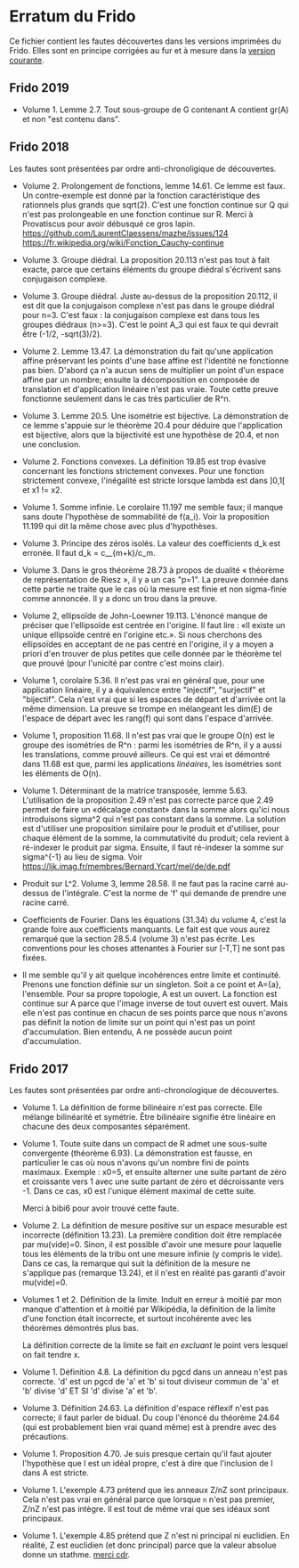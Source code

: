 # Erratum du Frido

Ce fichier contient les fautes découvertes dans les versions imprimées du Frido. Elles sont en principe corrigées au fur et à mesure dans la [version courante](http://laurent.claessens-donadello.eu/pdf/lefrido.pdf).

## Frido 2019

- Volume 1. Lemme 2.7. Tout sous-groupe de G contenant A contient gr(A) et non "est contenu dans".

## Frido 2018

Les fautes sont présentées par ordre anti-chronoligique de découvertes.

- Volume 2. Prolongement de fonctions, lemme 14.61. Ce lemme est faux.
            Un contre-exemple est donné par la fonction caractéristique des rationnels plus grands que sqrt(2). C'est une fonction continue sur Q qui n'est pas prolongeable en une fonction continue sur R.
            Merci à Provatiscus pour avoir débusqué ce gros lapin.
        https://github.com/LaurentClaessens/mazhe/issues/124
        https://fr.wikipedia.org/wiki/Fonction_Cauchy-continue

- Volume 3. Groupe diédral. La proposition 20.113 n'est pas tout à fait exacte, parce que certains éléments du groupe diédral s'écrivent sans conjugaison complexe.

- Volume 3. Groupe diédral. Juste au-dessus de la proposition 20.112, il est dit que la conjugaison complexe n'est pas dans le groupe diédral pour n=3. C'est faux : la conjugaison complexe est dans tous les groupes diédraux (n>=3). C'est le point A_3 qui est faux te qui devrait être (-1/2, -sqrt(3)/2).

- Volume 2. Lemme 13.47. La démonstration du fait qu'une application affine préservant les points d'une base affine est l'identité ne fonctionne pas bien. D'abord ça n'a aucun sens de multiplier un point d'un espace affine par un nombre; ensuite la décomposition en composée de translation et d'application linéaire n'est pas vraie. Toute cette preuve fonctionne seulement dans le cas très particulier de R^n.

- Volume 3. Lemme 20.5. Une isométrie est bijective. La démonstration de ce lemme s'appuie sur le théorème 20.4 pour déduire que l'application est bijective, alors que la bijectivité est une hypothèse de 20.4, et non une conclusion.

- Volume 2. Fonctions convexes. La définition 19.85 est trop évasive concernant les fonctions strictement convexes. Pour une fonction strictement convexe, l'inégalité est stricte lorsque lambda est dans ]0,1[ et x1 != x2.

- Volume 1. Somme infinie. Le corolaire 11.197 me semble faux; il manque sans doute l'hypothèse de sommabilité de f(a_i). Voir la proposition 11.199 qui dit la même chose avec plus d'hypothèses.

- Volume 3. Principe des zéros isolés. La valeur des coefficients d_k est erronée. Il faut d_k = c__{m+k}/c_m.

- Volume 3. Dans le gros théorème 28.73 à propos de dualité « théorème de représentation de Riesz », il y a un cas "p=1". La preuve donnée dans cette partie ne traite que le cas où la mesure est finie et non sigma-finie comme annoncée. Il y a donc un trou dans la preuve.

- Volume 2, ellipsoïde de John-Loewner 19.113. L'énoncé manque de préciser que l'ellipsoïde est centrée en l'origine. Il faut lire :
  «Il existe un unique ellipsoïde centré en l'origine etc.». Si nous cherchons des ellipsoïdes en acceptant de ne pas centré en l'origine, il y a moyen a priori d'en trouver de plus petites que celle donnée par le théorème tel que prouvé (pour l'unicité par contre c'est moins clair).

- Volume 1, corolaire 5.36. Il n'est pas vrai en général que, pour une application linéaire, il y a équivalence entre "injectif", "surjectif" et "bijectif". Cela n'est vrai que si les espaces de départ et d'arrivée ont la même dimension.
  La preuve se trompe en mélangeant les dim(E) de l'espace de départ avec les rang(f) qui sont dans l'espace d'arrivée.

- Volume 1, proposition 11.68. Il n'est pas vrai que le groupe O(n) est le groupe des isométries de R^n : parmi les isométries de R^n, il y a aussi
  les translations, comme prouvé ailleurs.
  Ce qui est vrai et démontré dans 11.68 est que, parmi les applications *linéaires*, les isométries sont les éléments de O(n).

- Volume 1. Déterminant de la matrice transposée, lemme 5.63. L'utilisation de la proposition 2.49 n'est pas correcte parce que 2.49 permet de faire un «décalage constant» dans la somme alors qu'ici nous introduisons sigma^2 qui n'est pas constant dans la somme.
    La solution est d'utiliser une proposition similaire pour le produit et d'utiliser, pour chaque élément de la somme, la commutativité du produit; cela revient à ré-indexer le produit par sigma. Ensuite, il faut ré-indexer la somme sur sigma^{-1} au lieu de sigma.
    Voir https://ljk.imag.fr/membres/Bernard.Ycart/mel/de/de.pdf

- Produit sur L^2. Volume 3, lemme 28.58. Il ne faut pas la racine carré au-dessus de l'intégrale. C'est la norme de 'f' qui demande de prendre une racine carré.

- Coefficients de Fourier. Dans les équations (31.34) du volume 4, c'est la grande foire aux coefficients manquants. Le fait est que vous aurez remarqué que la section 28.5.4 (volume 3) n'est pas écrite. Les conventions pour les choses attenantes à Fourier sur [-T,T] ne sont pas fixées.

- Il me semble qu'il y ait quelque incohérences entre limite et continuité. Prenons une fonction définie sur un singleton. Soit a ce point et A={a}, l'ensemble.
  Pour sa propre topologie, A est un ouvert. La fonction est continue sur A parce que l'image inverse de tout ouvert est ouvert.
  Mais elle n'est pas continue en chacun de ses points parce que nous n'avons pas définit la notion de limite sur un point qui n'est pas un point d'accumulation. Bien entendu, A ne possède aucun point d'accumulation.

## Frido 2017

Les fautes sont présentées par ordre anti-chronologique de découvertes.

- Volume 1. La définition de forme bilinéaire n'est pas correcte. Elle mélange bilinéarité et symétrie. Être bilinéaire signifie être linéaire en chacune des deux composantes séparément.

- Volume 1. Toute suite dans un compact de R admet une sous-suite convergente (théorème 6.93). La démonstration est fausse, en particulier le cas où nous n'avons qu'un nombre fini de points maximaux. Exemple : x0=5, et ensuite alterner une suite partant de zéro et croissante vers 1 avec une suite partant de zéro et décroissante vers -1. Dans ce cas, x0 est l'unique élément maximal de cette suite.

    Merci à bibi6 pour avoir trouvé cette faute.

- Volume 2. La définition de mesure positive sur un espace mesurable est incorrecte (définition 13.23). La première condition doit être remplacée par 
        mu(vide)=0.
    Sinon, il est possible d'avoir une mesure pour laquelle tous les éléments de la tribu ont une mesure infinie (y compris le vide). Dans
    ce cas, la remarque qui suit la définition de la mesure ne s'applique pas (remarque 13.24), et il n'est en réalité pas garanti d'avoir mu(vide)=0.

- Volumes 1 et 2. Définition de la limite. Induit en erreur à moitié par mon manque d'attention et à moitié par Wikipédia, la définition de la limite d'une fonction était incorrecte, et surtout incohérente avec les théorèmes démontrés plus bas.

    La définition correcte de la limite se fait *en excluant* le point vers lesquel on fait tendre x.

- Volume 1. Définition 4.8. La définition du pgcd dans un anneau n'est pas correcte. 'd' est un pgcd de 'a' et 'b' si tout diviseur commun de 'a' et 'b' divise 'd' ET SI 'd' divise 'a' et 'b'.

- Volume 3. Définition 24.63. La définition d'espace réflexif n'est pas correcte; il faut parler de bidual. Du coup l'énoncé du théorème 24.64 (qui est probablement bien vrai quand même) est à prendre avec des précautions.

- Volume 1. Proposition 4.70. Je suis presque certain qu'il faut ajouter l'hypothèse que I est un idéal propre, c'est à dire que l'inclusion de I dans A est stricte.

- Volume 1. L'exemple 4.73 prétend que les anneaux Z/nZ sont principaux. Cela n'est pas vrai en général parce que lorsque `n` n'est pas premier, Z/nZ n'est pas intègre. Il est tout de même vrai que ses idéaux sont principaux.

- Volume 1. L'exemple 4.85 prétend que Z n'est ni principal ni euclidien. En réalité, Z est euclidien (et donc principal) parce que la valeur absolue donne un stathme. [merci cdr](https://github.com/LaurentClaessens/mazhe/issues/58).

